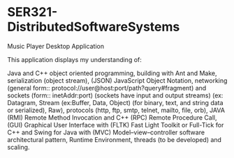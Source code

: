 # SER321-DistributedSoftwareSystems
Music Player Desktop Application

This application displays my understanding of:

Java and C++ object oriented programming, 
building with Ant and Make, 
serialization (object stream), 
(JSON) JavaScript Object Notation, 
networking (general form:: protocol://user@host:port/path?query#fragment) and sockets (form:: inetAddr:port) (sockets have input and output streams) (ex: Datagram, Stream (ex:Buffer, Data, Object) (for  binary, text, and string data or serialized), Raw), protocols (http, ftp, smtp, telnet, mailto, file, orb), 
JAVA (RMI) Remote Method Invocation and C++ (RPC) Remote Procedure Call, 
(GUI) Graphical User Interface with (FLTK) Fast Light Toolkit or Full-Tick for C++ and Swing for Java 
with (MVC) Model–view–controller software architectural pattern, Runtime Environment, 
threads (to be developed) and scaling.


